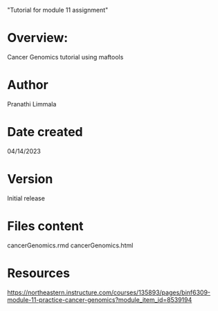 "Tutorial for module 11 assignment"

# Overview:
Cancer Genomics tutorial using maftools


# Author
Pranathi Limmala

# Date created
04/14/2023

# Version
Initial release

# Files content
cancerGenomics.rmd
cancerGenomics.html

# Resources
https://northeastern.instructure.com/courses/135893/pages/binf6309-module-11-practice-cancer-genomics?module_item_id=8539194 
